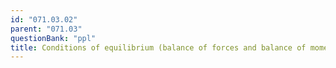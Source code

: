 ```yaml
---
id: "071.03.02"
parent: "071.03"
questionBank: "ppl"
title: Conditions of equilibrium (balance of forces and balance of moments)
---
```

